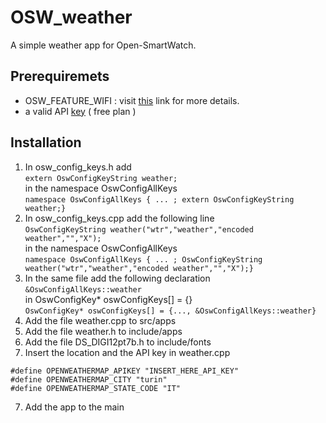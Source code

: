 # OSW_weather
A simple weather app for Open-SmartWatch.

## Prerequiremets
  - OSW_FEATURE_WIFI : visit [this](https://open-smartwatch.github.io/resources/firmware/) link for more details.
  - a valid API [key](https://openweathermap.org/api) ( free plan )
## Installation
1. In osw_config_keys.h add  
  `extern OswConfigKeyString weather;`  
  in the namespace OswConfigAllKeys  
  `namespace OswConfigAllKeys { ... ; extern OswConfigKeyString weather;}`
2. In osw_config_keys.cpp add the following line   
  `OswConfigKeyString weather("wtr","weather","encoded weather","","X");`  
  in the namespace OswConfigAllKeys  
  `namespace OswConfigAllKeys { ... ; OswConfigKeyString weather("wtr","weather","encoded weather","","X");}`
3. In the same file add the following declaration  
  `&OswConfigAllKeys::weather`  
  in OswConfigKey* oswConfigKeys[] = {}  
  `OswConfigKey* oswConfigKeys[] = {..., &OswConfigAllKeys::weather}`
4. Add the file weather.cpp to src/apps
5. Add the file weather.h to include/apps
6. Add the file DS_DIGI12pt7b.h to include/fonts
7. Insert the location and the API key in weather.cpp  
```
#define OPENWEATHERMAP_APIKEY "INSERT_HERE_API_KEY"
#define OPENWEATHERMAP_CITY "turin"    
#define OPENWEATHERMAP_STATE_CODE "IT"    
```
7. Add the app to the main

  
